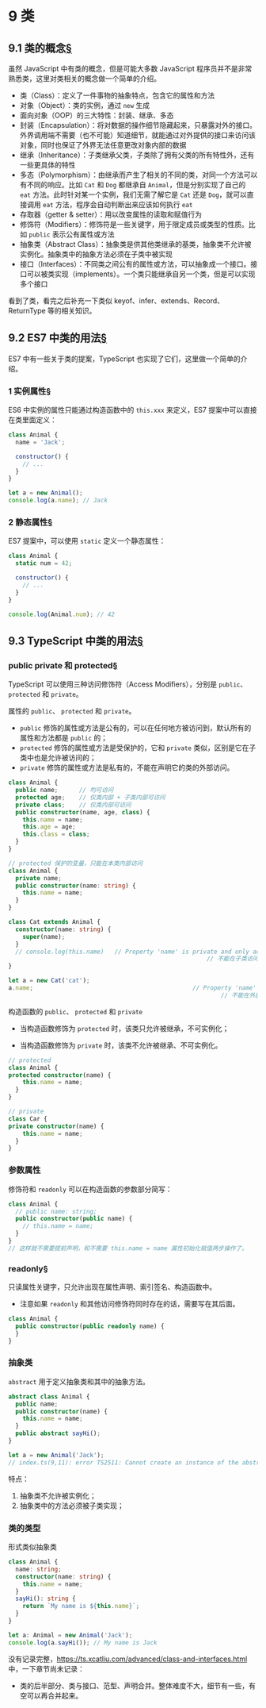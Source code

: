 # 9 类

## 9.1 类的概念[§](https://ts.xcatliu.com/advanced/class.html#类的概念)

虽然 JavaScript 中有类的概念，但是可能大多数 JavaScript 程序员并不是非常熟悉类，这里对类相关的概念做一个简单的介绍。

- 类（Class）：定义了一件事物的抽象特点，包含它的属性和方法
- 对象（Object）：类的实例，通过 `new` 生成
- 面向对象（OOP）的三大特性：封装、继承、多态
- 封装（Encapsulation）：将对数据的操作细节隐藏起来，只暴露对外的接口。外界调用端不需要（也不可能）知道细节，就能通过对外提供的接口来访问该对象，同时也保证了外界无法任意更改对象内部的数据
- 继承（Inheritance）：子类继承父类，子类除了拥有父类的所有特性外，还有一些更具体的特性
- 多态（Polymorphism）：由继承而产生了相关的不同的类，对同一个方法可以有不同的响应。比如 `Cat` 和 `Dog` 都继承自 `Animal`，但是分别实现了自己的 `eat` 方法。此时针对某一个实例，我们无需了解它是 `Cat` 还是 `Dog`，就可以直接调用 `eat` 方法，程序会自动判断出来应该如何执行 `eat`
- 存取器（getter & setter）：用以改变属性的读取和赋值行为
- 修饰符（Modifiers）：修饰符是一些关键字，用于限定成员或类型的性质。比如 `public` 表示公有属性或方法
- 抽象类（Abstract Class）：抽象类是供其他类继承的基类，抽象类不允许被实例化。抽象类中的抽象方法必须在子类中被实现
- 接口（Interfaces）：不同类之间公有的属性或方法，可以抽象成一个接口。接口可以被类实现（implements）。一个类只能继承自另一个类，但是可以实现多个接口

看到了类，看完之后补充一下类似 keyof、infer、extends、Record、ReturnType 等的相关知识。



## 9.2 ES7 中类的用法[§](https://ts.xcatliu.com/advanced/class.html#es7-中类的用法)

ES7 中有一些关于类的提案，TypeScript 也实现了它们，这里做一个简单的介绍。

### 1 实例属性[§](https://ts.xcatliu.com/advanced/class.html#实例属性)

ES6 中实例的属性只能通过构造函数中的 `this.xxx` 来定义，ES7 提案中可以直接在类里面定义：

```js
class Animal {
  name = 'Jack';

  constructor() {
    // ...
  }
}

let a = new Animal();
console.log(a.name); // Jack
```

### 2 静态属性[§](https://ts.xcatliu.com/advanced/class.html#静态属性)

ES7 提案中，可以使用 `static` 定义一个静态属性：

```js
class Animal {
  static num = 42;

  constructor() {
    // ...
  }
}

console.log(Animal.num); // 42
```



## 9.3 TypeScript 中类的用法[§](https://ts.xcatliu.com/advanced/class.html#typescript-中类的用法)

### public private 和 protected[§](https://ts.xcatliu.com/advanced/class.html#public-private-和-protected)

TypeScript 可以使用三种访问修饰符（Access Modifiers），分别是 `public`、 `protected` 和 `private`。



属性的 `public`、 `protected` 和 `private`。

- `public` 修饰的属性或方法是公有的，可以在任何地方被访问到，默认所有的属性和方法都是 `public` 的；
- `protected` 修饰的属性或方法是受保护的，它和 `private` 类似，区别是它在子类中也是允许被访问的；
- `private` 修饰的属性或方法是私有的，不能在声明它的类的外部访问。

```ts
class Animal {
  public name;   	// 均可访问
  protected age;	// 仅类内部 + 子类内部可访问
  private class;	// 仅类内部可访问
  public constructor(name, age, class) {
    this.name = name;
    this.age = age;
    this.class = class;
  }  
}
```

```ts
// protected 保护的变量，只能在本类内部访问
class Animal {
  private name;
  public constructor(name: string) {
    this.name = name;
  }
}

class Cat extends Animal {
  constructor(name: string) {
    super(name);
  }
  // console.log(this.name)   // Property 'name' is private and only accessible within class 'Animal'.
  														// 不能在子类访问
}

let a = new Cat('cat');
a.name;  											// Property 'name' is private and only accessible within class 'Animal'.(2341)
															// 不能在外部访问
```



构造函数的 `public`、 `protected` 和 `private`

- 当构造函数修饰为 `protected` 时，该类只允许被继承，不可实例化；

- 当构造函数修饰为 `private` 时，该类不允许被继承、不可实例化。

```ts
// protected
class Animal {
protected constructor(name) {
    this.name = name;
  }  
}

// private
class Car {
private constructor(name) {
    this.name = name;
  }  
}
```

### 参数属性

修饰符和 `readonly` 可以在构造函数的参数部分简写：

```ts
class Animal {
  // public name: string;
  public constructor(public name) {
    // this.name = name;
  }
}
// 这样就不需要提前声明，和不需要 this.name = name 属性初始化赋值两步操作了。
```



### readonly[§](https://ts.xcatliu.com/advanced/class.html#readonly)

只读属性关键字，只允许出现在属性声明、索引签名、构造函数中。

- 注意如果 `readonly` 和其他访问修饰符同时存在的话，需要写在其后面。

```ts
class Animal {
  public constructor(public readonly name) {
  }
}
```



### 抽象类

`abstract` 用于定义抽象类和其中的抽象方法。

```ts
abstract class Animal {
  public name;
  public constructor(name) {
    this.name = name;
  }
  public abstract sayHi();
}

let a = new Animal('Jack');
// index.ts(9,11): error TS2511: Cannot create an instance of the abstract class 'Animal'.
```

特点：

1. 抽象类不允许被实例化；
2. 抽象类中的方法必须被子类实现；



### 类的类型

形式类似抽象类

```ts
class Animal {
  name: string;
  constructor(name: string) {
    this.name = name;
  }
  sayHi(): string {
    return `My name is ${this.name}`;
  }
}

let a: Animal = new Animal('Jack');
console.log(a.sayHi()); // My name is Jack
```



没有记录完整，https://ts.xcatliu.com/advanced/class-and-interfaces.html 中，一下章节尚未记录：

- 类的后半部分、类与接口、范型、声明合并。整体难度不大，细节有一些，有空可以再合并起来。





















